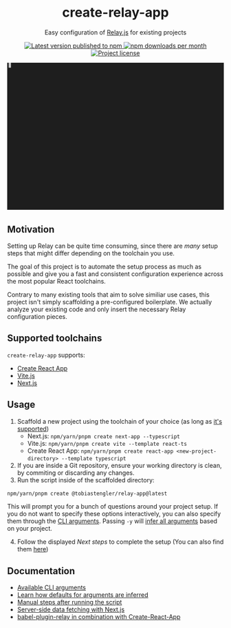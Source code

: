 <h1 align="center" style="font-size: 30px;">create-relay-app</h1>
<p align="center">Easy configuration of <a href="https://relay.dev">Relay.js</a> for existing projects</p>

<p align="center">
  <a href="https://www.npmjs.com/package/@tobiastengler/create-relay-app" alt="npm.js package link">
    <img src="https://img.shields.io/npm/v/@tobiastengler/create-relay-app?color=F50057" alt="Latest version published to npm" />
    <img src="https://img.shields.io/npm/dm/@tobiastengler/create-relay-app?color=1976D2" alt="npm downloads per month" />
    <img src="https://img.shields.io/npm/l/@tobiastengler/create-relay-app?color=00C853" alt="Project license" />
  </a>
</p>

<p align="center">
  <img src="./showcase.gif" alt="Showcase" />
</p>

## Motivation

Setting up Relay can be quite time consuming, since there are _many_ setup steps that might differ depending on the toolchain you use.

The goal of this project is to automate the setup process as much as possible and give you a fast and consistent configuration experience across the most popular React toolchains.

Contrary to many existing tools that aim to solve similiar use cases, this project isn't simply scaffolding a pre-configured boilerplate. We actually analyze your existing code and only insert the necessary Relay configuration pieces.

## Supported toolchains

`create-relay-app` supports:

- [Create React App](https://create-react-app.dev/)
- [Vite.js](https://vitejs.dev/)
- [Next.js](https://nextjs.org/)

## Usage

1. Scaffold a new project using the toolchain of your choice (as long as [it's supported](#supported-toolchains))
   - Next.js: `npm/yarn/pnpm create next-app --typescript`
   - Vite.js: `npm/yarn/pnpm create vite --template react-ts`
   - Create React App: `npm/yarn/pnpm create react-app <new-project-directory> --template typescript`
2. If you are inside a Git repository, ensure your working directory is clean, by commiting or discarding any changes.
3. Run the script inside of the scaffolded directory:

```bash
npm/yarn/pnpm create @tobiastengler/relay-app@latest
```

This will prompt you for a bunch of questions around your project setup. If you do not want to specify these options interactively, you can also specify them through the [CLI arguments](./docs/cli-arguments.md). Passing `-y` will [infer all arguments](./docs/default-values.md) based on your project.

4. Follow the displayed _Next steps_ to complete the setup (You can also find them [here](./docs/steps-after-setup.md))

## Documentation

- [Available CLI arguments](./docs/cli-arguments.md)
- [Learn how defaults for arguments are inferred](./docs/default-values.md)
- [Manual steps after running the script](./docs/steps-after-setup.md)
- [Server-side data fetching with Next.js](./docs/next-server-data-fetching.md)
- [babel-plugin-relay in combination with Create-React-App](./docs/cra-babel-setup.md)
